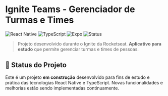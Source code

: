 # Ignite Teams - Gerenciador de Turmas e Times

![React Native](https://img.shields.io/badge/React_Native-20232A?style=for-the-badge&logo=react&logoColor=61DAFB)
![TypeScript](https://img.shields.io/badge/TypeScript-007ACC?style=for-the-badge&logo=typescript&logoColor=white)
![Expo](https://img.shields.io/badge/Expo-1B1F23?style=for-the-badge&logo=expo&logoColor=white)
![Status](https://img.shields.io/badge/Status-Em_Desenvolvimento-orange?style=for-the-badge)

> Projeto desenvolvido durante o Ignite da Rocketseat. **Aplicativo para estudo** que permite gerenciar turmas e times de pessoas.

## 🚧 Status do Projeto
Este é um projeto **em construção** desenvolvido para fins de estudo e prática das tecnologias React Native e TypeScript. Novas funcionalidades e melhorias estão sendo implementadas continuamente.

